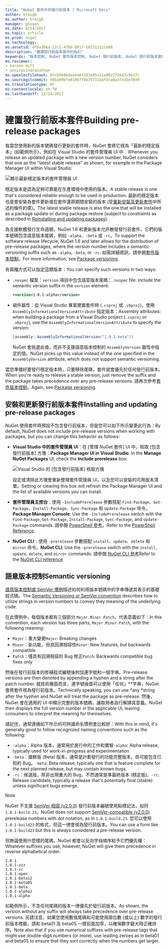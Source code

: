 ```yaml
---
title: "NuGet 套件中的發行前版本 | Microsoft Docs"
author: kraigb
ms.author: kraigb
manager: ghogen
ms.date: 8/14/2017
ms.topic: article
ms.prod: nuget
ms.technology: 
ms.assetid: df6a366a-22c1-47bb-8017-18231311ce88
description: "建置發行前版本套件的指引"
keywords: "版本控制, NuGet 套件版本控制, NuGet 發行前版本, NuGet 發行前版本套件, 預覽套件版本, RC 套件版本, 搶鮮版 (Beta) 套件版本, NuGet 語意版本控制"
ms.reviewer:
- karann-msft
- unniravindranathan
ms.openlocfilehash: 07cb9b9bdeeea6f283e95a11a06d7f2043c9b17c
ms.sourcegitcommit: d0ba99bfe019b779b75731bafdca8a37e35ef0d9
ms.translationtype: HT
ms.contentlocale: zh-TW
ms.lasthandoff: 12/14/2017
---
```

# <a name="building-pre-release-packages"></a><span data-ttu-id="8187c-104">建置發行前版本套件</span><span class="sxs-lookup"><span data-stu-id="8187c-104">Building pre-release packages</span></span>

<span data-ttu-id="8187c-105">每當您使用新的版本號碼發行更新的套件時，NuGet 會將它視為「最新的穩定版本」(如範例所示)，例如在 Visual Studio 的套件管理員 UI 中：</span><span class="sxs-lookup"><span data-stu-id="8187c-105">Whenever you release an updated package with a new version number, NuGet considers that one as the "latest stable release" as shown, for example in the Package Manager UI within Visual Studio:</span></span>

![顯示最新穩定版本的套件管理員 UI](media/Prerelease_01-LatestStable.png)

<span data-ttu-id="8187c-107">穩定版本是認為足夠可靠能在生產環境中使用的版本。</span><span class="sxs-lookup"><span data-stu-id="8187c-107">A stable release is one that's considered reliable enough to be used in production.</span></span> <span data-ttu-id="8187c-108">最新的穩定版本也是會安裝為套件更新或在套件還原期間安裝的版本 (受[重新安裝及更新套件](../consume-packages/reinstalling-and-updating-packages.md)中所述的條件約束)。</span><span class="sxs-lookup"><span data-stu-id="8187c-108">The latest stable release is also the one that will be installed as a package update or during package restore (subject to constraints as described in [Reinstalling and updating packages](../consume-packages/reinstalling-and-updating-packages.md)).</span></span>

<span data-ttu-id="8187c-109">為支援軟體發行生命週期，NuGet 1.6 和更新版本允許散發發行前套件，它們的版本號碼包含語意版本尾碼，例如 `-alpha`、`-beta` 或 `-rc`。</span><span class="sxs-lookup"><span data-stu-id="8187c-109">To support the software release lifecycle, NuGet 1.6 and later allows for the distribution of pre-release packages, where the version number includes a semantic versioning suffix such as `-alpha`, `-beta`, or `-rc`.</span></span> <span data-ttu-id="8187c-110">如需詳細資訊，請參閱[套件版本控制](../reference/package-versioning.md#pre-release-versions)。</span><span class="sxs-lookup"><span data-stu-id="8187c-110">For more information, see [Package versioning](../reference/package-versioning.md#pre-release-versions).</span></span>

<span data-ttu-id="8187c-111">有兩種方式可以指定這類版本：</span><span class="sxs-lookup"><span data-stu-id="8187c-111">You can specify such versions in two ways:</span></span>

- <span data-ttu-id="8187c-112">`.nuspec` 檔案：`version` 項目中包含語意版本尾碼：</span><span class="sxs-lookup"><span data-stu-id="8187c-112">`.nuspec` file: include the semantic version suffix in the `version` element:</span></span>

    ```xml
    <version>1.0.1-alpha</version>
    ```

- <span data-ttu-id="8187c-113">組件屬性：從 Visual Studio 專案建置套件時 (`.csproj` 或 `.vbproj`)，使用 `AssemblyInformationalVersionAttribute` 指定版本：</span><span class="sxs-lookup"><span data-stu-id="8187c-113">Assembly attributes: when building a package from a Visual Studio project (`.csproj` or `.vbproj`), use the `AssemblyInformationalVersionAttribute` to specify the version:</span></span>

    ```cs
    [assembly: AssemblyInformationalVersion("1.0.1-beta")]
    ```

    <span data-ttu-id="8187c-114">NuGet 會挑選此值，而非不支援語意版本控制的 `AssemblyVersion` 屬性中指定的值。</span><span class="sxs-lookup"><span data-stu-id="8187c-114">NuGet picks up this value instead of the one specified in the `AssemblyVersion` attribute, which does not support semantic versioning.</span></span>

<span data-ttu-id="8187c-115">當您準備好要發行穩定版本時，只要移除尾碼，套件就會優先於任何發行前版本。</span><span class="sxs-lookup"><span data-stu-id="8187c-115">When you’re ready to release a stable version, just remove the suffix and the package takes precedence over any pre-release versions.</span></span> <span data-ttu-id="8187c-116">請再次參考[套件版本控制](../reference/package-versioning.md#pre-release-versions)。</span><span class="sxs-lookup"><span data-stu-id="8187c-116">Again, see [Package versioning](../reference/package-versioning.md#pre-release-versions).</span></span>


## <a name="installing-and-updating-pre-release-packages"></a><span data-ttu-id="8187c-117">安裝和更新發行前版本套件</span><span class="sxs-lookup"><span data-stu-id="8187c-117">Installing and updating pre-release packages</span></span>

<span data-ttu-id="8187c-118">NuGet 使用套件時預設不包含發行前版本，但是您可以如下所示變更此行為：</span><span class="sxs-lookup"><span data-stu-id="8187c-118">By default, NuGet does not include pre-release versions when working with packages, but you can change this behavior as follows:</span></span>

- <span data-ttu-id="8187c-119">**Visual Studio 中的套件管理員 UI**：在 [管理 NuGet 套件] UI 中，核取 [包含發行前版本] 方塊：</span><span class="sxs-lookup"><span data-stu-id="8187c-119">**Package Manager UI in Visual Studio**: In the **Manage NuGet Packages** UI, check the **Include prerelease** box:</span></span>

    ![Visual Studio 的 [包含發行前版本] 核取方塊](media/Prerelease_02-CheckPrerelease.png)

    <span data-ttu-id="8187c-121">設定或清除此方塊會重新整理套件管理員 UI，以及您可以安裝的可用版本清單。</span><span class="sxs-lookup"><span data-stu-id="8187c-121">Setting or clearing this box will refresh the Package Manager UI and the list of available versions you can install.</span></span>

- <span data-ttu-id="8187c-122">**套件管理員主控台**：使用 `-IncludePrerelease` 參數搭配 `Find-Package`、`Get-Package`、`Install-Package`、`Sync-Package` 和 `Update-Package` 命令。</span><span class="sxs-lookup"><span data-stu-id="8187c-122">**Package Manager Console**: Use the `-IncludePrerelease` switch with the `Find-Package`, `Get-Package`, `Install-Package`, `Sync-Package`, and `Update-Package` commands.</span></span> <span data-ttu-id="8187c-123">請參閱 [PowerShell 參考](../tools/powershell-reference.md)。</span><span class="sxs-lookup"><span data-stu-id="8187c-123">Refer to the [PowerShell Reference](../tools/powershell-reference.md).</span></span>

- <span data-ttu-id="8187c-124">**NuGet CLI**：使用 `-prerelease` 參數搭配 `install`、`update`、`delete` 和 `mirror` 命令。</span><span class="sxs-lookup"><span data-stu-id="8187c-124">**NuGet CLI**: Use the `-prerelease` switch with the `install`, `update`, `delete`, and `mirror` commands.</span></span> <span data-ttu-id="8187c-125">請參閱 [NuGet CLI 參考](../tools/nuget-exe-cli-reference.md)</span><span class="sxs-lookup"><span data-stu-id="8187c-125">Refer to the [NuGet CLI reference](../tools/nuget-exe-cli-reference.md)</span></span>


## <a name="semantic-versioning"></a><span data-ttu-id="8187c-126">語意版本控制</span><span class="sxs-lookup"><span data-stu-id="8187c-126">Semantic versioning</span></span>

<span data-ttu-id="8187c-127">[語意版本控制或 SemVer 慣例](http://semver.org/spec/v1.0.0.html)描述如何利用版本號碼中的字串傳遞其表示的基礎程式碼。</span><span class="sxs-lookup"><span data-stu-id="8187c-127">The [Semantic Versioning or SemVer convention](http://semver.org/spec/v1.0.0.html) describes how to utilize strings in version numbers to convey they meaning of the underlying code.</span></span>

<span data-ttu-id="8187c-128">在此慣例中，每個版本都有三個部分 `Major.Minor.Patch`，代表意義如下：</span><span class="sxs-lookup"><span data-stu-id="8187c-128">In this convention, each version has three parts, `Major.Minor.Patch`, with the following meaning:</span></span>

- <span data-ttu-id="8187c-129">`Major`：重大變更</span><span class="sxs-lookup"><span data-stu-id="8187c-129">`Major`: Breaking changes</span></span>
- <span data-ttu-id="8187c-130">`Minor`：新功能，但具回溯相容性</span><span class="sxs-lookup"><span data-stu-id="8187c-130">`Minor`: New features, but backwards compatible</span></span>
- <span data-ttu-id="8187c-131">`Patch`：僅具有回溯相容的 Bug 修正</span><span class="sxs-lookup"><span data-stu-id="8187c-131">`Patch`: Backwards compatible bug fixes only</span></span>

<span data-ttu-id="8187c-132">然後在發行前版本的修補程式編號後附加連字號和一個字串。</span><span class="sxs-lookup"><span data-stu-id="8187c-132">Pre-release versions are then denoted by appending a hyphen and a string after the patch number.</span></span> <span data-ttu-id="8187c-133">就技術層面而言，連字號後面可以使用「任何」**字串，NuGet 會將套件視為發行前版本。</span><span class="sxs-lookup"><span data-stu-id="8187c-133">Technically speaking, you can use *any *string after the hyphen and NuGet will treat the package as pre-release.</span></span> <span data-ttu-id="8187c-134">然後，NuGet 會在適用的 UI 中顯示完整的版本號碼，讓取用者自行解譯其意義。</span><span class="sxs-lookup"><span data-stu-id="8187c-134">NuGet then displays the full version number in the applicable UI, leaving consumers to interpret the meaning for themselves.</span></span>

<span data-ttu-id="8187c-135">請記住，通常遵循如下所示的可辨識命名慣例會比較好：</span><span class="sxs-lookup"><span data-stu-id="8187c-135">With this in mind, it's generally good to follow recognized naming conventions such as the following:</span></span>

- <span data-ttu-id="8187c-136">`-alpha`：Alpha 版本，通常用於進行中的工作和實驗</span><span class="sxs-lookup"><span data-stu-id="8187c-136">`-alpha`: Alpha release, typically used for work-in-progress and experimentation</span></span>
- <span data-ttu-id="8187c-137">`-beta`：搶鮮版 (Beta) 版本，通常是計劃發行的功能完整版本，但可能包含已知的 Bug。</span><span class="sxs-lookup"><span data-stu-id="8187c-137">`-beta`: Beta release, typically one that is feature complete for the next planned release, but may contain known bugs.</span></span>
- <span data-ttu-id="8187c-138">`-rc`：候選版，除非出現重大的 Bug，不然通常是準最終版本 (穩定版)。</span><span class="sxs-lookup"><span data-stu-id="8187c-138">`-rc`: Release candidate, typically a release that's potentially final (stable) unless significant bugs emerge.</span></span>

> [!Note]
> <span data-ttu-id="8187c-139">NuGet 不支援 [SemVer 相容 (v2.0.0)](http://semver.org/spec/v2.0.0.html) 發行前版本編號使用點標記法，如同 `1.0.1-build.23`。</span><span class="sxs-lookup"><span data-stu-id="8187c-139">NuGet does not support [SemVer-compatible (v2.0.0)](http://semver.org/spec/v2.0.0.html) prerelease numbers with dot notation, as in `1.0.1-build.23`.</span></span> <span data-ttu-id="8187c-140">您可以使用 `1.0.1-build23` 的格式，但這一律會視為發行前版本。</span><span class="sxs-lookup"><span data-stu-id="8187c-140">You can use a form like `1.0.1-build23` but this is always considered a pre-release version.</span></span>

<span data-ttu-id="8187c-141">但無論使用什麼樣的尾碼，NuGet 都會以反向字母順序給予它們優先權：</span><span class="sxs-lookup"><span data-stu-id="8187c-141">Whatever suffixes you use, however, NuGet will give them precedence in reverse alphabetical order:</span></span>

```
1.0.1
1.0.1-zzz
1.0.1-rc
1.0.1-open
1.0.1-beta12
1.0.1-beta05
1.0.1-beta
1.0.1-alpha2
1.0.1-alpha
```

<span data-ttu-id="8187c-142">如範例所示，不含任何尾碼的版本一律優先於發行前版本。</span><span class="sxs-lookup"><span data-stu-id="8187c-142">As shown, the version without any suffix will always take precedence over pre-release versions.</span></span> <span data-ttu-id="8187c-143">另請注意，如果您使用數值尾碼和可能使用兩位數 (或以上) 數字的發行前版本標籤，請和 beta01 及 beta05 一樣前面加零，以確保數字變大時正確排序。</span><span class="sxs-lookup"><span data-stu-id="8187c-143">Note also that if you use numerical suffixes with pre-release tags that might use double-digit numbers (or more), use leading zeroes as in beta01 and beta05 to ensure that they sort correctly when the numbers get larger.</span></span>
